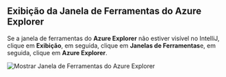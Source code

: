 ## <a name="displaying-the-azure-explorer-tool-window"></a>Exibição da Janela de Ferramentas do Azure Explorer

Se a janela de ferramentas do **Azure Explorer** não estiver visível no IntelliJ, clique em **Exibição**, em seguida, clique em **Janelas de Ferramentas**e, em seguida, clique em **Azure Explorer**.

![Mostrar Janela de Ferramentas do Azure Explorer](../media/azure-toolkit-for-intellij-show-azure-explorer/show-az-exp-01.png)

